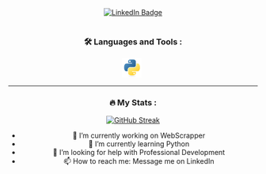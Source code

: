 <div id="badges" align="center">
  <a href="https://www.linkedin.com/in/brendan-tomlinson-aa3002a1/">
    <img src="https://img.shields.io/badge/LinkedIn-blue?style=for-the-badge&logo=linkedin&logoColor=white" alt="LinkedIn Badge"/>
  </a>
  
  
<div id="views" align="center">
  <img src="https://komarev.com/ghpvc/?username=bltomlin&style=flat-square&color=blue" alt=""/>
</div>

### :hammer_and_wrench: Languages and Tools :

<div>
  <img src="https://github.com/devicons/devicon/blob/master/icons/python/python-original.svg" title="Python" alt="Python" width="40" height="40"/>&nbsp;

---
### :fire: My Stats :
[![GitHub Streak](http://github-readme-streak-stats.herokuapp.com?user=bltomlin&theme=buefy-dark&date_format=j%2Fn%5B%2FY%5D)](https://git.io/streak-stats)



- 🔭 I’m currently working on WebScrapper
- 🌱 I’m currently learning Python
- 🤔 I’m looking for help with Professional Development
- 📫 How to reach me: Message me on LinkedIn
